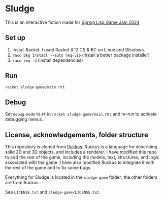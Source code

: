 # Sludge

This is an interactive fiction made for [Spring Lisp Game Jam 2024](https://itch.io/jam/spring-lisp-game-jam-2024)

## Set up

1. Install Racket. I used Racket 8.12 CS & BC on Linux and Windows.
2. `raco pkg install --auto req-lib` (install a better package installer)
3. `raco req -d` (install dependencies)

## Run

`racket sludge-game/main.rkt`

## Debug

Set `debug-mode` to `#t` in `racket sludge-game/main.rkt` and re-run to activate debugging menus.

## License, acknowledgements, folder structure

This repository is cloned from [Ruckus](https://github.com/cbiffle/ruckus). Ruckus is a language for describing solid 2D and 3D objects, and includes a renderer. I have modified this repo to add the rest of the game, including the models, text, structures, and logic associated with the game. I have also modified Ruckus to integrate it with the rest of the game and to fix some bugs.

Everything for Sludge is located in the `sludge-game` folder; the other folders are from Ruckus.

See `LICENSE.txt` and `sludge-game/LICENSE.txt`.
